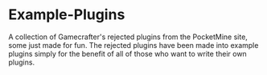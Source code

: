 # Example-Plugins
A collection of Gamecrafter's rejected plugins from the PocketMine site, some just made for fun.
The rejected plugins have been made into example plugins simply for the benefit of all of those who want to write their own
plugins. 
